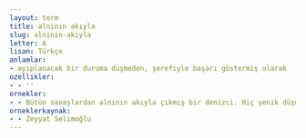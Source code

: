 ```yaml
---
layout: term
title: alnının akıyla
slug: alninin-akiyla
letter: A
lisan: Türkçe
anlamlar:
- ayıplanacak bir duruma düşmeden, şerefiyle başarı göstermiş olarak
ozellikler:
- - ''
ornekler:
- - Bütün savaşlardan alnının akıyla çıkmış bir denizci. Hiç yenik düşmemiş.
orneklerkaynak:
- - Zeyyat Selimoğlu
---
```

